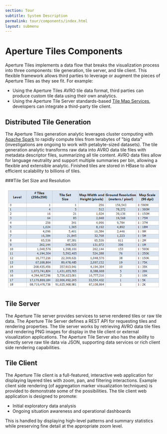 ```yaml
---
section: Tour
subtitle: System Description
permalink: tour/components/index.html
layout: submenu
---
```


Aperture Tiles Components
=========================

Aperture Tiles implements a data flow that breaks the visualization process into three components: tile generation, tile server, and tile client. This flexible framework allows third parties to leverage or augment the pieces of Aperture Tiles as they see fit. For example:

- Using the Aperture Tiles AVRO tile data format, third parties can produce custom tile data using their own analytics.
- Using the Aperture Tile Server standards-based [Tile Map Services](http://en.wikipedia.org/wiki/Tile_Map_Service), developers can integrate a third-party tile client.

Distributed Tile Generation
---------------------------

The Aperture Tiles generation analytic leverages cluster computing with [Apache Spark](http://spark.incubator.apache.org/) to rapidly compute tiles from terabytes of "big data" (investigations are ongoing to work with petabyte-sized datasets). The tile generation analytic transforms raw data into AVRO data tile files with metadata descriptor files, summarizing all tile content. AVRO data files allow for language neutrality and support multiple summaries per bin, allowing a flexible and extensible analytic. Finished tiles are stored in HBase to allow efficient scalability to billions of tiles.

###Tile Set Size and Resolution

![Billions of Tiles](../../img/billions-of-tiles.png) 

Tile Server
-----------

The Aperture Tile server provides services to serve rendered tiles or raw tile data. The Aperture Tile Server defines a REST API for requesting tiles and rendering properties. The tile server works by retrieving AVRO data tile files and rendering PNG images for display in the tile client or external visualization applications. The Aperture Tile Server also has the ability to directly serve raw tile data via JSON, supporting data services or rich client side rendering capabilities.

Tile Client
-----------

The Aperture Tile client is a full-featured, interactive web application for displaying layered tiles with zoom, pan, and filtering interactions. Example client side rendering (of aggregation marker visualization techniques) is provided to demonstrate some of the possibilities. The tile client web application is designed to promote:

- Initial exploratory data analysis
- Ongoing situation awareness and operational dashboards
 
This is handled by displaying high-level patterns and summary statistics while preserving fine detail at the appropriate zoom level.

